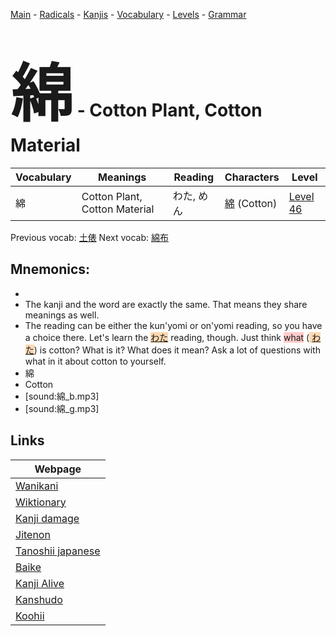 <style> bigfont {font-size: 100px}</style>
[Main](../README.md) -
[Radicals](../radicals.md) -
[Kanjis](../kanjis.md) -
[Vocabulary](../vocabulary.md) -
[Levels](../levels.md) -
[Grammar](../grammar.md)
# <bigfont> 綿</bigfont> - Cotton Plant, Cotton Material 

| Vocabulary | Meanings | Reading | Characters | Level |
| --- | --- | --- | --- | --- |
| 綿 | Cotton Plant, Cotton Material | わた, めん |  [綿](../kanjis/綿.md) (Cotton) | [Level 46](../levels/wk_level46.md) |

Previous vocab: [土俵](土俵.md) Next vocab: [綿布](綿布.md) 

## Mnemonics:

* 
* The kanji and the word are exactly the same. That means they share meanings as well.
* The reading can be either the kun'yomi or on'yomi reading, so you have a choice there. Let's learn the <span style="background-color:#fed8b1"> [わた](https://jisho.org/search/わた)</span> reading, though. Just think <span style="background-color:#ffcccb"> what</span> (<span style="background-color:#fed8b1"> [わた](https://jisho.org/search/わた)</span>) is cotton? What is it? What does it mean? Ask a lot of questions with what in it about cotton to yourself.
* 綿
* Cotton
* [sound:綿_b.mp3]
* [sound:綿_g.mp3]


## Links 

| Webpage |
| --- |
| [Wanikani          ](https://www.wanikani.com/kanji/綿) |
| [Wiktionary        ](https://en.wiktionary.org/wiki/綿) |
| [Kanji damage      ](http://www.kanjidamage.com/kanji/search?utf8=✓&q=綿) |
| [Jitenon           ](https://jitenon.com/kanji/綿) |
| [Tanoshii japanese ](https://www.tanoshiijapanese.com/dictionary/kanji.cfm?k=綿) |
| [Baike             ](https://baike.baidu.com/item/綿) |
| [Kanji Alive       ](https://app.kanjialive.com/綿) |
| [Kanshudo          ](https://www.kanshudo.com/searchmn?q=綿) |
| [Koohii            ](https://kanji.koohii.com/study/kanji/綿) |
